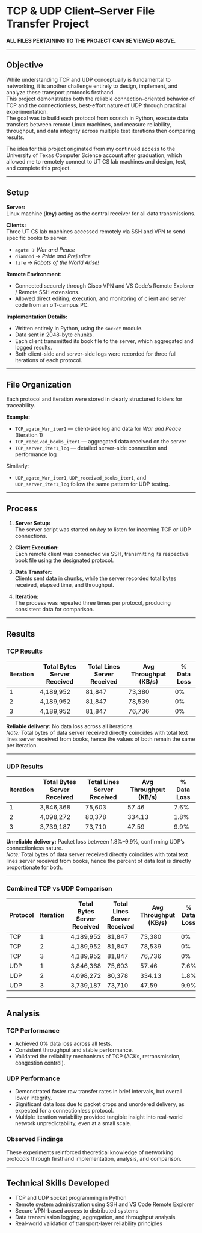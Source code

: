 # TCP & UDP Client–Server File Transfer Project

**ALL FILES PERTAINING TO THE PROJECT CAN BE VIEWED ABOVE.**

---

## Objective

While understanding TCP and UDP conceptually is fundamental to networking, it is another challenge entirely to design, implement, and analyze these transport protocols firsthand.  
This project demonstrates both the reliable connection-oriented behavior of TCP and the connectionless, best-effort nature of UDP through practical experimentation.  
The goal was to build each protocol from scratch in Python, execute data transfers between remote Linux machines, and measure reliability, throughput, and data integrity across multiple test iterations then comparing results.

The idea for this project originated from my continued access to the University of Texas Computer Science account after graduation, which allowed me to remotely connect to UT CS lab machines and design, test, and complete this project.

---

## Setup

**Server:**  
Linux machine (**key**) acting as the central receiver for all data transmissions.

**Clients:**  
Three UT CS lab machines accessed remotely via SSH and VPN to send specific books to server:

- `agate` → *War and Peace*  
- `diamond` → *Pride and Prejudice*  
- `life` → *Robots of the World Arise!*

**Remote Environment:**

- Connected securely through Cisco VPN and VS Code’s Remote Explorer / Remote SSH extensions.  
- Allowed direct editing, execution, and monitoring of client and server code from an off-campus PC.

**Implementation Details:**

- Written entirely in Python, using the `socket` module.  
- Data sent in 2048-byte chunks.  
- Each client transmitted its book file to the server, which aggregated and logged results.  
- Both client-side and server-side logs were recorded for three full iterations of each protocol.

---

## File Organization

Each protocol and iteration were stored in clearly structured folders for traceability.

**Example:**

- `TCP_agate_War_iter1` — client-side log and data for *War and Peace* (Iteration 1)  
- `TCP_received_books_iter1` — aggregated data received on the server  
- `TCP_server_iter1_log` — detailed server-side connection and performance log  

Similarly:  
- `UDP_agate_War_iter1`, `UDP_received_books_iter1`, and `UDP_server_iter1_log` follow the same pattern for UDP testing.

---

## Process

1. **Server Setup:**  
   The server script was started on *key* to listen for incoming TCP or UDP connections.

2. **Client Execution:**  
   Each remote client was connected via SSH, transmitting its respective book file using the designated protocol.

3. **Data Transfer:**  
   Clients sent data in chunks, while the server recorded total bytes received, elapsed time, and throughput.

4. **Iteration:**  
   The process was repeated three times per protocol, producing consistent data for comparison.

---

## Results

### TCP Results

| Iteration | Total Bytes Server Received | Total Lines Server Received | Avg Throughput (KB/s) | % Data Loss |
|------------|-----------------------------|-----------------------------|------------------------|--------------|
| 1 | 4,189,952 | 81,847 | 73,380 | 0% |
| 2 | 4,189,952 | 81,847 | 78,539 | 0% |
| 3 | 4,189,952 | 81,847 | 76,736 | 0% |

**Reliable delivery:** No data loss across all iterations.  
*Note:* Total bytes of data server received directly coincides with total text lines server received from books, hence the values of both remain the same per iteration.

---

### UDP Results

| Iteration | Total Bytes Server Received | Total Lines Server Received | Avg Throughput (KB/s) | % Data Loss |
|------------|-----------------------------|-----------------------------|------------------------|--------------|
| 1 | 3,846,368 | 75,603 | 57.46 | 7.6% |
| 2 | 4,098,272 | 80,378 | 334.13 | 1.8% |
| 3 | 3,739,187 | 73,710 | 47.59 | 9.9% |

**Unreliable delivery:** Packet loss between 1.8%–9.9%, confirming UDP’s connectionless nature.  
*Note:* Total bytes of data server received directly coincides with total text lines server received from books, hence the percent of data lost is directly proportionate for both.

---

### Combined TCP vs UDP Comparison

| Protocol | Iteration | Total Bytes Server Received | Total Lines Server Received | Avg Throughput (KB/s) | % Data Loss |
|-----------|------------|-----------------------------|-----------------------------|------------------------|--------------|
| TCP | 1 | 4,189,952 | 81,847 | 73,380 | 0% |
| TCP | 2 | 4,189,952 | 81,847 | 78,539 | 0% |
| TCP | 3 | 4,189,952 | 81,847 | 76,736 | 0% |
| UDP | 1 | 3,846,368 | 75,603 | 57.46 | 7.6% |
| UDP | 2 | 4,098,272 | 80,378 | 334.13 | 1.8% |
| UDP | 3 | 3,739,187 | 73,710 | 47.59 | 9.9% |

---

## Analysis

### TCP Performance

- Achieved 0% data loss across all tests.  
- Consistent throughput and stable performance.  
- Validated the reliability mechanisms of TCP (ACKs, retransmission, congestion control).

### UDP Performance

- Demonstrated faster raw transfer rates in brief intervals, but overall lower integrity.  
- Significant data loss due to packet drops and unordered delivery, as expected for a connectionless protocol.  
- Multiple iteration variability provided tangible insight into real-world network unpredictability, even at a small scale.

### Observed Findings

These experiments reinforced theoretical knowledge of networking protocols through firsthand implementation, analysis, and comparison.

---

## Technical Skills Developed

- TCP and UDP socket programming in Python  
- Remote system administration using SSH and VS Code Remote Explorer  
- Secure VPN-based access to distributed systems  
- Data transmission logging, aggregation, and throughput analysis  
- Real-world validation of transport-layer reliability principles
